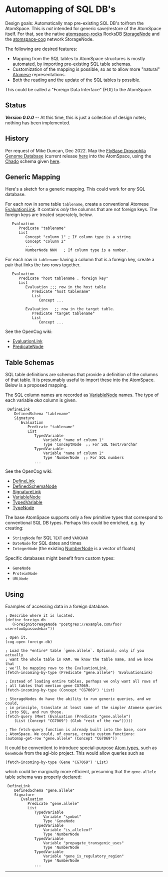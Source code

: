 Automapping of SQL DB's
=======================

Design goals: Automatically map pre-existing SQL DB's to/from the
AtomSpace. This is *not* intended for generic save/restore of the
AtomSpace itself. For that, see the native
[atomspace-rocks](https://github.com/opencog/atomspace-rocks) RocksDB
[StorageNode](https://wiki.opencog.org/w/StorageNode) and the
[atomspace-cog](https://github.com/opencog/atomspace-cog) network
StorageNode.

The following are desired features:
* Mapping from the SQL tables to AtomSpace structures is mostly
  automated, by importing pre-existing SQL table schemas.
* Customization of the mapping is possible, so as to allow more
  "natural" [Atomese](https://wiki.opencog.org/w/Atomese)
  representations.
* Both the reading and the update of the SQL tables is possible.

This could be called a "Foreign Data Interface" (FDI) to the AtomSpace.

Status
------
***Version 0.0.0*** -- At this time, this is just a collection of
design notes; nothing has been implemented.

History
-------
Per request of Mike Duncan, Dec 2022. Map the
[FlyBase Drosophila Genome Database](http://flybase.org)
(current release
[here](https://ftp.flybase.net/releases/FB2022_06/psql/FB2022_06.sql.gz)
into the AtomSpace, using the
[Chado](http://gmod.org/wiki/Chado)
schema given [here](http://gmod.org/wiki/Chado_Tables).

Generic Mapping
---------------
Here's a sketch for a generic mapping. This could work for *any*
SQL database.

For each row in some table `tablename`, create a conventional
Atomese [EvaluationLink](https://wiki.opencog.org/w/EvaluationLink).
It contains *only* the columns that are not foreign keys. The foreign
keys are treated seperately, below.
```
   Evaluation
      Predicate "tablename"
      List
         Concept "column 1" ; If column type is a string
         Concept "column 2"
         ...
         NumberNode NNN   ; If column type is a number.
```

For each row in `tablename` having a column that is a foreign key,
create a pair that links the two rows together.
```
   Evaluation
      Predicate "host tablename . foreign key"
      List
         Evaluation ;;; row in the host table
            Predicate "host tablename"
            List
               Concept ...

         Evaluation   ;; row in the target table.
            Predicate "target tablename"
            List
               Concept ...
```
See the OpenCog wiki:
* [EvaluationLink](https://wiki.opencog.org/w/EvaluationLink)
* [PredicateNode](https://wiki.opencog.org/w/PredicateNode)


Table Schemas
-------------
SQL table definitions are schemas that provide a definition of the
columns of that table.  It is presumably useful to import these into
the AtomSpace. Below is a proposed mapping.

The SQL column names are recorded as
[VariableNode](https://wiki.opencog.org/w/VariableNode) names.
The type of each variable *aka* column is given.
```
 DefineLink
    DefinedSchema "tablename"
    Signature
       Evaluation
          Predicate "tablename"
          List
             TypedVariable
                 Variable "name of column 1"
                 Type 'ConceptNode  ;; For SQL text/varchar
             TypedVariable
                 Variable "name of column 2"
                 Type 'NumberNode  ;; For SQL numbers
             ...
```

See the OpenCog wiki:
* [DefineLink](https://wiki.opencog.org/w/DefineLink)
* [DefinedSchemaNode](https://wiki.opencog.org/w/DefinedSchemaNode)
* [SignatureLink](https://wiki.opencog.org/w/SignatureLink)
* [VariableNode](https://wiki.opencog.org/w/VariableNode)
* [TypedVariable](https://wiki.opencog.org/w/TypedVariable)
* [TypeNode](https://wiki.opencog.org/w/TypeNode)

The base AtomSpace supports only a few primitive types that
correspond to conventional SQL DB types. Perhaps this could be
enriched, e.g. by creating:
* `StringNode` for SQL `TEXT` and `VARCHAR`
* `DateNode` for SQL dates and times
* `IntegerNode` (the existing
  [NumberNode](https://wiki.opencog.org/w/NumberNode) is a vector of
  floats)

Specific databases might benefit from custom types:
* `GeneNode`
* `ProteinNode`
* `URLNode`

Using
-----
Examples of accessing data in a foreign database.

```
; Describe where it is located.
(define foreign-db
   (ForeignStoreageNode "postgres://example.com/foo?user=foo&passwd=bar"))

; Open it.
(cog-open foreign-db)

; Load the *entire* table `gene.allele`. Optional; only if you actually
; want the whole table in RAM. We know the table name, and we know that
; we'll be mapping rows to the EvaluationLink.
(fetch-incoming-by-type (Predicate "gene.allele") 'EvaluationLink)

; Instead of loading entire tables, perhaps we only want all rows of
; all tables that mention gene CG7069.
(fetch-incoming-by-type (Concept "CG7069") 'List)

; StorageNodes do have the ability to run generic queries, and we could,
; in principle, translate at least some of the simpler Atomese queries
; into SQL, and run those.
(fetch-query (Meet (Evaluation (Predicate "gene.allele")
    (List (Concept "CG7069") (Glob "rest of the row")))))

; The fetch-query function is already built into the base, core
; AtomSpace. We could, of course, create custom functions:
(automap-get-row "gene.allele" (Concept "CG7069"))
```

It could be conventient to introduce special-purpose
[Atom types](https://wiki.opencog.org/w/Atom_types), such as
`GeneNode` from the agi-bio project. This would allow queries such
as
```
(fetch-incoming-by-type (Gene "CG7069") 'List)
```
which could be marginally more efficient, presuming that the
`gene.allele` table schema was properly declared:
```
 DefineLink
    DefinedSchema "gene.allele"
    Signature
       Evaluation
          Predicate "gene.allele"
          List
             TypedVariable
                 Variable "symbol"
                 Type 'GeneNode
             TypedVariable
                 Variable "is_alleleof"
                 Type 'NumberNode
             TypedVariable
                 Variable "propagate_transgenic_uses"
                 Type 'NumberNode
             TypedVariable
                 Variable "gene_is_regulatory_region"
                 Type 'NumberNode
             ...
```

-----------------------------------------------------------------------
